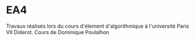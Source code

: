 # EA4
Travaux réalisés lors du cours d'élement d'algorithmique à l'université Paris VII Diderot. Cours de Dominique Poulalhon
